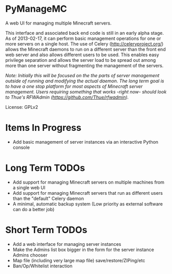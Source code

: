 PyManageMC
==========

A web UI for managing multiple Minecraft servers. 

This interface and associated back end code is still in an early alpha stage. As of 2013-02-17, 
it can perform basic management operations for one or more servers on a single host. The use of 
Celery (http://celeryproject.org/) allows the Minecraft daemons to run on a different server than
the front end web server and also allows different users to be used. This enables easy privilege
separation and allows the server load to be spread out among more than one server without
fragmenting the management of the servers. 



_Note: Initially this will be focused on the the parts of server management outside of running 
and modifying the actual daemon. The long term goal is to have a one stop platform for most 
aspects of Minecraft server management. Users requiring something that works -right now- should
look to Thue's RFWAdmin (https://github.com/Thue/rfwadmin)._ 

License: GPLv2


Items In Progress
=====
* Add basic management of server instances via an interactive Python console


Long Term TODOs
======
* Add support for managing Minecraft servers on multiple machines from a single web UI
* Add support for managing Minecraft servers that run as different users than the "default" Celery daemon
* A minimal, automatic backup system (Low priority as external software can do a better job)

Short Term TODOs
======
* Add a web interface for managing server instances
* Make the Admins list box bigger in the form for the server instance Admins chooser
* Map file (including very large map file) save/restore/ZIPing/etc
* Ban/Op/Whitelist interaction

